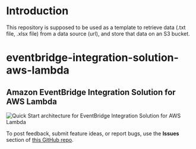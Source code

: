 # Introduction

This repository is supposed to be used as a template to retrieve data (.txt file, .xlsx file) from a data source (url), and store that data on an S3 bucket.


# eventbridge-integration-solution-aws-lambda
## Amazon EventBridge Integration Solution for AWS Lambda

![Quick Start architecture for EventBridge Integration Solution for AWS Lambda](https://github.com/aws-quickstart/eventbridge-integration-solution-aws-lambda/raw/master/images/arch-eventbridge-lambda.png)


To post feedback, submit feature ideas, or report bugs, use the **Issues** section of [this GitHub repo](https://github.com/aws-quickstart/eventbridge-integration-solution-aws-lambda).
